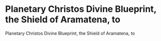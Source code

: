 # Planetary Christos Divine Blueprint, the Shield of Aramatena, to

Planetary Christos Divine Blueprint, the Shield of Aramatena, to